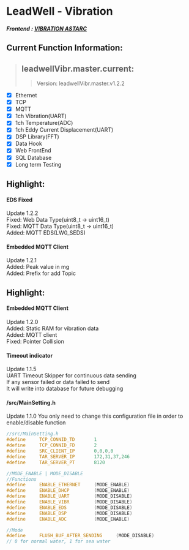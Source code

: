 # LeadWell - Vibration  
##### Frontend :  [VIBRATION ASTARC](http://vibr.astarc.tk/)  

## Current Function Information:  
> ## leadwellVibr.master.current:  
>> Version: leadwellVibr.master.v1.2.2  
- [x] Ethernet  
- [x] TCP  
- [x] MQTT  
- [x] 1ch Vibration(UART)  
- [x] 1ch Temperature(ADC)  
- [x] 1ch Eddy Current Displacement(UART)  
- [x] DSP Library(FFT)  
- [x] Data Hook  
- [x] Web FrontEnd  
- [x] SQL Database  
- [x] Long term Testing  

## Highlight: 
#### EDS Fixed    
Update 1.2.2  
Fixed: Web Data Type(uint8_t -> uint16_t)  
Fixed: MQTT Data Type(uint8_t -> uint16_t)  
Added: MQTT EDS(LW0_SEDS)  

#### Embedded MQTT Client    
Update 1.2.1  
Added: Peak value in mg  
Added: Prefix for add Topic  

## Highlight: 
#### Embedded MQTT Client    
Update 1.2.0  
Added: Static RAM for vibration data  
Added: MQTT client  
Fixed: Pointer Collision  

#### Timeout indicator  
Update 1.1.5  
UART Timeout Skipper for continuous data sending  
If any sensor failed or data failed to send  
It will write into database for future debugging  

#### /src/MainSetting.h  
Update 1.1.0
You only need to change this configuration file in order to enable/disable function  
```cpp  
//src/MainSetting.h
#define		TCP_CONNID_TD		1
#define		TCP_CONNID_FD		2
#define		SRC_CLIENT_IP		0,0,0,0	
#define		TAR_SERVER_IP		172,31,37,246
#define		TAR_SERVER_PT		8120

//MODE_ENABLE | MODE_DISABLE
//Functions
#define		ENABLE_ETHERNET		(MODE_ENABLE)
#define		ENABLE_DHCP			(MODE_ENABLE)
#define		ENABLE_UART			(MODE_DISABLE)
#define		ENABLE_VIBR			(MODE_DISABLE)
#define		ENABLE_EDS			(MODE_DISABLE)
#define		ENABLE_DSP			(MODE_DISABLE)
#define		ENABLE_ADC			(MODE_ENABLE)

//Mode
#define		FLUSH_BUF_AFTER_SENDING		(MODE_DISABLE)
// 0 for normal water, 1 for sea water
``` 
